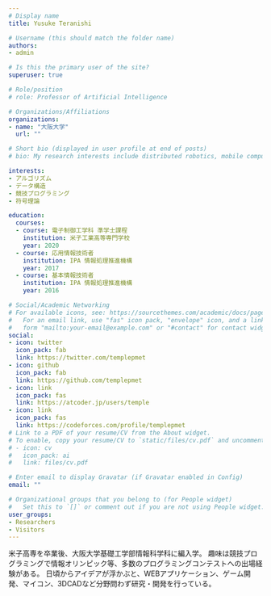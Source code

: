```yaml
---
# Display name
title: Yusuke Teranishi

# Username (this should match the folder name)
authors:
- admin

# Is this the primary user of the site?
superuser: true

# Role/position
# role: Professor of Artificial Intelligence

# Organizations/Affiliations
organizations:
- name: "大阪大学"
  url: ""

# Short bio (displayed in user profile at end of posts)
# bio: My research interests include distributed robotics, mobile computing and programmable matter.

interests:
- アルゴリズム
- データ構造
- 競技プログラミング
- 符号理論

education:
  courses:
  - course: 電子制御工学科 準学士課程
    institution: 米子工業高等専門学校
    year: 2020
  - course: 応用情報技術者
    institution: IPA 情報処理推進機構
    year: 2017
  - course: 基本情報技術者
    institution: IPA 情報処理推進機構
    year: 2016

# Social/Academic Networking
# For available icons, see: https://sourcethemes.com/academic/docs/page-builder/#icons
#   For an email link, use "fas" icon pack, "envelope" icon, and a link in the
#   form "mailto:your-email@example.com" or "#contact" for contact widget.
social:
- icon: twitter
  icon_pack: fab
  link: https://twitter.com/templepmet
- icon: github
  icon_pack: fab
  link: https://github.com/templepmet
- icon: link
  icon_pack: fas
  link: https://atcoder.jp/users/temple
- icon: link
  icon_pack: fas
  link: https://codeforces.com/profile/templepmet
# Link to a PDF of your resume/CV from the About widget.
# To enable, copy your resume/CV to `static/files/cv.pdf` and uncomment the lines below.
# - icon: cv
#   icon_pack: ai
#   link: files/cv.pdf

# Enter email to display Gravatar (if Gravatar enabled in Config)
email: ""

# Organizational groups that you belong to (for People widget)
#   Set this to `[]` or comment out if you are not using People widget.
user_groups:
- Researchers
- Visitors
---
```


米子高専を卒業後、大阪大学基礎工学部情報科学科に編入学。
趣味は競技プログラミングで情報オリンピック等、多数のプログラミングコンテストへの出場経験がある。
日頃からアイデアが浮かぶと、WEBアプリケーション、ゲーム開発、マイコン、3DCADなど分野問わず研究・開発を行っている。